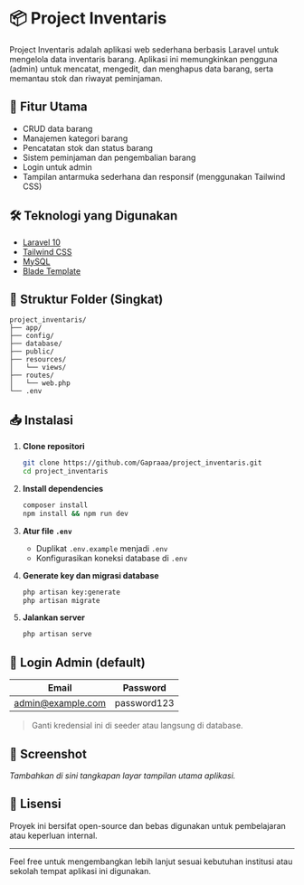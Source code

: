 
# 📦 Project Inventaris

Project Inventaris adalah aplikasi web sederhana berbasis Laravel untuk mengelola data inventaris barang. Aplikasi ini memungkinkan pengguna (admin) untuk mencatat, mengedit, dan menghapus data barang, serta memantau stok dan riwayat peminjaman.

## 🚀 Fitur Utama

- CRUD data barang
- Manajemen kategori barang
- Pencatatan stok dan status barang
- Sistem peminjaman dan pengembalian barang
- Login untuk admin
- Tampilan antarmuka sederhana dan responsif (menggunakan Tailwind CSS)

## 🛠️ Teknologi yang Digunakan

- [Laravel 10](https://laravel.com/)
- [Tailwind CSS](https://tailwindcss.com/)
- [MySQL](https://www.mysql.com/)
- [Blade Template](https://laravel.com/docs/10.x/blade)

## 📂 Struktur Folder (Singkat)

```
project_inventaris/
├── app/
├── config/
├── database/
├── public/
├── resources/
│   └── views/
├── routes/
│   └── web.php
└── .env
```

## 📥 Instalasi

1. **Clone repositori**
   ```bash
   git clone https://github.com/Gapraaa/project_inventaris.git
   cd project_inventaris
   ```

2. **Install dependencies**
   ```bash
   composer install
   npm install && npm run dev
   ```

3. **Atur file `.env`**
   - Duplikat `.env.example` menjadi `.env`
   - Konfigurasikan koneksi database di `.env`

4. **Generate key dan migrasi database**
   ```bash
   php artisan key:generate
   php artisan migrate
   ```

5. **Jalankan server**
   ```bash
   php artisan serve
   ```

## 🔐 Login Admin (default)

| Email | Password |
|-------|----------|
| admin@example.com | password123 |

> Ganti kredensial ini di seeder atau langsung di database.

## 📸 Screenshot

_Tambahkan di sini tangkapan layar tampilan utama aplikasi._

## 📄 Lisensi

Proyek ini bersifat open-source dan bebas digunakan untuk pembelajaran atau keperluan internal.  

---

Feel free untuk mengembangkan lebih lanjut sesuai kebutuhan institusi atau sekolah tempat aplikasi ini digunakan.
